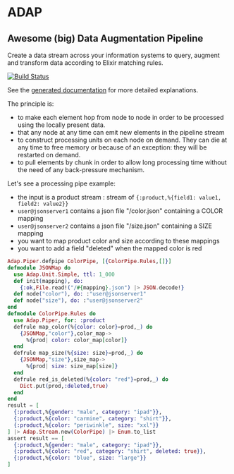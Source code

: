 # ADAP
## Awesome (big) Data Augmentation Pipeline

Create a data stream across your information systems to query,
augment and transform data according to Elixir matching rules.

[![Build Status](https://travis-ci.org/kbrw/adap.svg?branch=master)](https://travis-ci.org/kbrw/adap)

See the [generated documentation](http://hexdocs.pm/adap) for more detailed explanations.

The principle is:

- to make each element hop from node to node in order to be processed
  using the locally present data.
- that any node at any time can emit new elements in the pipeline stream
- to construct processing units on each node on demand. They can die at any time
  to free memory or because of an exception: they will be restarted on demand. 
- to pull elements by chunk in order to allow long processing time
  without the need of any back-pressure mechanism.

Let's see a processing pipe example: 

- the input is a product stream : stream of `{:product,%{field1: value1, field2: value2}}`
- `user@jsonserver1` contains a json file "/color.json" containing a COLOR mapping
- `user@jsonserver2` contains a json file "/size.json" containing a SIZE mapping 
- you want to map product color and size according to these mappings
- you want to add a field "deleted" when the mapped color is red

```elixir
Adap.Piper.defpipe ColorPipe, [{ColorPipe.Rules,[]}]
defmodule JSONMap do
  use Adap.Unit.Simple, ttl: 1_000
  def init(mapping), do: 
    {:ok,File.read!("/#{mapping}.json") |> JSON.decode!}
  def node("color"), do: :"user@jsonserver1"
  def node("size"), do: :"user@jsonserver2"
end
defmodule ColorPipe.Rules do
  use Adap.Piper, for: :product
  defrule map_color(%{color: color}=prod,_) do
    {JSONMap,"color"},color_map->
      %{prod| color: color_map[color]}
  end
  defrule map_size(%{size: size}=prod,_) do
    {JSONMap,"size"},size_map->
      %{prod| size: size_map[size]}
  end
  defrule red_is_deleted(%{color: "red"}=prod,_) do
    Dict.put(prod,:deleted,true)
  end
end
result = [
  {:product,%{gender: "male", category: "ipad"}},
  {:product,%{color: "carmine", category: "shirt"}},
  {:product,%{color: "periwinkle", size: "xxl"}}
] |> Adap.Stream.new(ColorPipe) |> Enum.to_list
assert result == [
  {:product,%{gender: "male", category: "ipad"}},
  {:product,%{color: "red", category: "shirt", deleted: true}},
  {:product,%{color: "blue", size: "large"}}
]
```
